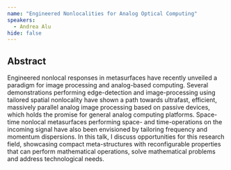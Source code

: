 ```yaml
---
name: "Engineered Nonlocalities for Analog Optical Computing"
speakers:
  - Andrea Alu
hide: false
---
```



## Abstract

Engineered nonlocal responses in metasurfaces have recently unveiled a paradigm for image processing and analog-based computing. Several demonstrations performing edge-detection and image-processing using tailored spatial nonlocality have shown a path towards ultrafast, efficient, massively parallel analog image processing based on passive devices, which holds the promise for general analog computing platforms. Space-time nonlocal metasurfaces performing space- and time-operations on the incoming signal have also been envisioned by tailoring frequency and momentum dispersions. In this talk, I discuss opportunities for this research field, showcasing compact meta-structures with reconfigurable properties that can perform mathematical operations, solve mathematical problems and address technological needs.

